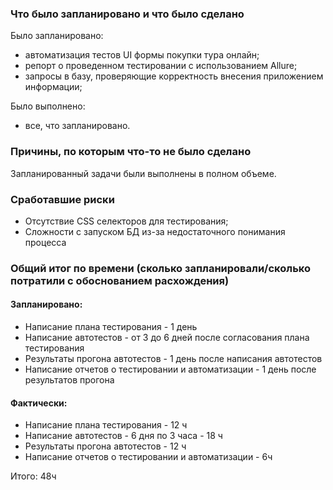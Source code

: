 ### Что было запланировано и что было сделано
Было запланировано:

* автоматизация тестов UI формы покупки тура онлайн;
* репорт о проведенном тестировании с использованием Allure;
* запросы в базу, проверяющие корректность внесения приложением информации;

Было выполнено:

* все, что запланировано.


### Причины, по которым что-то не было сделано

Запланированный задачи были выполнены в полном объеме.

### Сработавшие риски
* Отсутствие CSS селекторов для тестирования;
* Сложности с запуском БД из-за недостаточного понимания процесса
### Общий итог по времени (сколько запланировали/сколько потратили с обоснованием расхождения)

#### Запланировано:
* Написание плана тестирования - 1 день
* Написание автотестов - от 3 до 6 дней после согласования плана тестирования
* Результаты прогона автотестов - 1 день после написания автотестов
* Написание отчетов о тестировании и автоматизации - 1 день после результатов прогона

#### Фактически:
* Написание плана тестирования - 12 ч
* Написание автотестов - 6 дня по 3 часа - 18 ч
* Результаты прогона автотестов - 12 ч
* Написание отчетов о тестировании и автоматизации - 6ч

 Итого: 48ч





